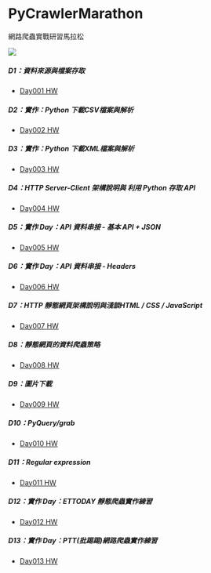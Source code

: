 # PyCrawlerMarathon
網路爬蟲實戰研習馬拉松

<img src="http://2.bp.blogspot.com/-H2m-BFydExw/Wkc9gJQE8GI/AAAAAAAAcZI/pJhLUIEj9zMe2fmVsQuK2UWFbrVagaongCK4BGAYYCw/s0/%25E6%2588%2590%25E5%258A%259F%25E9%2581%258E%25E7%25A8%258B.png"/>

##### D1：資料來源與檔案存取
- <a href="https://github.com/DunkLiao/PyCrawlerMarathon/blob/master/homework/Day001_HW.ipynb">Day001 HW</a>
##### D2：實作：Python 下載CSV檔案與解析
- <a href="https://github.com/DunkLiao/PyCrawlerMarathon/blob/master/homework/Day002_HW.ipynb">Day002 HW</a>
##### D3：實作：Python 下載XML檔案與解析
- <a href="https://github.com/DunkLiao/PyCrawlerMarathon/blob/master/homework/Day003_HW.ipynb">Day003 HW</a>
##### D4：HTTP Server-Client 架構說明與 利用 Python 存取 API
- <a href="https://github.com/DunkLiao/PyCrawlerMarathon/blob/master/homework/Day004_HW.ipynb">Day004 HW</a>
##### D5：實作 Day：API 資料串接 - 基本 API + JSON
- <a href="https://github.com/DunkLiao/PyCrawlerMarathon/blob/master/homework/Day005_HW.ipynb">Day005 HW</a>
##### D6：實作 Day：API 資料串接 - Headers
- <a href="https://github.com/DunkLiao/PyCrawlerMarathon/blob/master/homework/Day006_HW.ipynb">Day006 HW</a>
##### D7：HTTP 靜態網頁架構說明與淺談HTML / CSS / JavaScript
- <a href="https://github.com/DunkLiao/PyCrawlerMarathon/blob/master/homework/Day007_HW.ipynb">Day007 HW</a>
##### D8：靜態網頁的資料爬蟲策略
- <a href="https://github.com/DunkLiao/PyCrawlerMarathon/blob/master/homework/Day008_HW.ipynb">Day008 HW</a>
##### D9：圖片下載
- <a href="https://github.com/DunkLiao/PyCrawlerMarathon/blob/master/homework/Day009_HW.ipynb">Day009 HW</a>
##### D10：PyQuery/grab
- <a href="https://github.com/DunkLiao/PyCrawlerMarathon/blob/master/homework/Day010_HW.ipynb">Day010 HW</a>
##### D11：Regular expression
- <a href="https://github.com/DunkLiao/PyCrawlerMarathon/blob/master/homework/Day011_HW.ipynb">Day011 HW</a>
##### D12：實作 Day：ETTODAY 靜態爬蟲實作練習
- <a href="https://github.com/DunkLiao/PyCrawlerMarathon/blob/master/homework/Day012_HW.ipynb">Day012 HW</a>
##### D13：實作 Day：PTT(批踢踢)網路爬蟲實作練習
- <a href="https://github.com/DunkLiao/PyCrawlerMarathon/blob/master/homework/Day013_HW.ipynb">Day013 HW</a>
